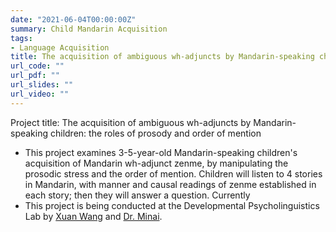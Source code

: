 ```yaml
---
date: "2021-06-04T00:00:00Z"
summary: Child Mandarin Acquisition 
tags:
- Language Acquisition
title: The acquisition of ambiguous wh-adjuncts by Mandarin-speaking children
url_code: ""
url_pdf: ""
url_slides: ""
url_video: ""
---
```


Project title: The acquisition of ambiguous wh-adjuncts by Mandarin-speaking children: the roles of prosody and order of mention
- This project examines 3-5-year-old Mandarin-speaking children's acquisition of Mandarin wh-adjunct zenme, by manipulating the prosodic stress and the order of mention. Children will listen to 4 stories in Mandarin, with manner and causal readings of zenme established in each story; then they will answer a question. Currently 
- This project is being conducted at the Developmental Psycholinguistics Lab by [Xuan Wang](https://xwlinguist.netlify.app) and [Dr. Minai](http://people.ku.edu/~minai/). 